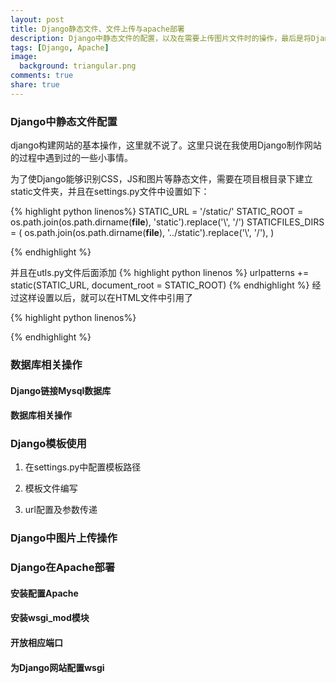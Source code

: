 ```yaml
---
layout: post
title: Django静态文件、文件上传与apache部署
description: Django中静态文件的配置，以及在需要上传图片文件时的操作，最后是将Django部署在Apache上的步骤和配置。
tags: [Django, Apache]
image:
  background: triangular.png
comments: true
share: true
---
```



### Django中静态文件配置

django构建网站的基本操作，这里就不说了。这里只说在我使用Django制作网站的过程中遇到过的一些小事情。

为了使Django能够识别CSS，JS和图片等静态文件，需要在项目根目录下建立static文件夹，并且在settings.py文件中设置如下：


{% highlight python linenos%}
STATIC_URL = '/static/'
STATIC_ROOT = os.path.join(os.path.dirname(__file__), 'static').replace('\\', '/')
STATICFILES_DIRS = (
    os.path.join(os.path.dirname(__file__), '../static').replace('\\', '/'),
)

{% endhighlight %}

并且在utls.py文件后面添加
{% highlight python linenos %}
urlpatterns += static(STATIC_URL, document_root = STATIC_ROOT)
{% endhighlight %}
经过这样设置以后，就可以在HTML文件中引用了

{% highlight python linenos%}
<link rel = "stylesheet" href="/static/css/bootstrap.min.css">
<script type="text/javascript" src="/static/js/jquery-2.1.1.js"></script>
{% endhighlight %}

### 数据库相关操作

#### Django链接Mysql数据库

#### 数据库相关操作


### Django模板使用
1. 在settings.py中配置模板路径

2. 模板文件编写

3. url配置及参数传递

### Django中图片上传操作


### Django在Apache部署

#### 安装配置Apache

#### 安装wsgi_mod模块

#### 开放相应端口

#### 为Django网站配置wsgi
